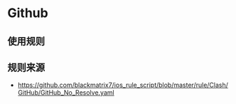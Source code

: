 # Github

## 使用规则

## 规则来源
- https://github.com/blackmatrix7/ios_rule_script/blob/master/rule/Clash/GitHub/GitHub_No_Resolve.yaml

